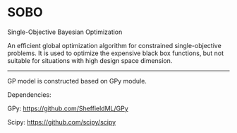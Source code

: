 # SOBO
Single-Objective Bayesian Optimization

An efficient global optimization algorithm for constrained single-objective problems.
It is used to optimize the expensive black box functions, but not suitable for situations with high design space dimension.

***
GP model is constructed based on GPy module.

Dependencies:

GPy: https://github.com/SheffieldML/GPy

Scipy: https://github.com/scipy/scipy

